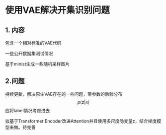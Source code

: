 # 使用VAE解决开集识别问题

## 1. 内容

包含一个相对标准的VAE代码

一些公开数据集测试情况

基于minist生成一些随机采样图片

## 2.问题

持续更新，解决原生VAE存在的一些问题，带参数的后验分布$$p(z|x)$$​应将label情况考虑进去

拟基于Transformer Encoder改进Attention并且使用多尺度隐变量z，结合梯度模型来做。待完善